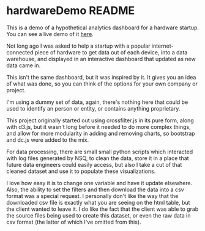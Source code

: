 # hardwareDemo README

This is a demo of a hypothetical analytics dashboard for a hardware startup. You can see a live demo of it [here](http://mikezawitkowski.github.io/hardwareDemo/).

Not long ago I was asked to help a startup with a popular internet-connected piece of hardware to get data out of each device, into a data warehouse, and displayed in an interactive dashboard that updated as new data came in.

This isn't the same dashboard, but it was inspired by it. It gives you an idea of what was done, so you can think of the options for your own company or project.

I'm using a dummy set of data, again, there's nothing here that could be used to identify an person or entity, or contains anything proprietary.

This project originally started out using crossfilter.js in its pure form, along with d3.js, but it wasn't long before it needed to do more complex things, and allow for more modularity in adding and removing charts, so bootstrap and dc.js were added to the mix.

For data processing, there are small small python scripts which interacted with log files generated by NSQ, to clean the data, store it in a place that future data engineers could easily access, but also I take a cut of that cleaned dataset and use it to populate these visualizations.

I love how easy it is to change one variable and have it update elsewhere. Also, the ability to set the filters and then download the data into a csv format was a special request. I personally don't like the way that the downloaded csv file is exactly what you are seeing on the html table, but the client wanted to leave it. I do like the fact that the client was able to grab the source files being used to create this dataset, or even the raw data in csv format (the latter of which I've omitted from this).
